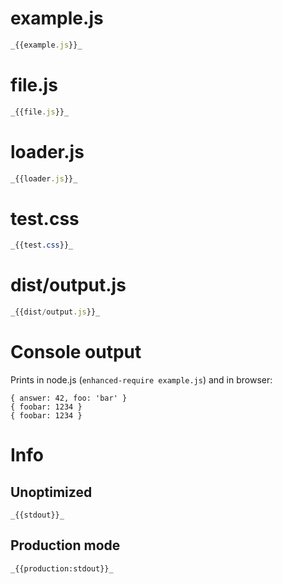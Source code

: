 # example.js

```javascript
_{{example.js}}_
```

# file.js

```javascript
_{{file.js}}_
```

# loader.js

```javascript
_{{loader.js}}_
```

# test.css

```css
_{{test.css}}_
```

# dist/output.js

```javascript
_{{dist/output.js}}_
```

# Console output

Prints in node.js (`enhanced-require example.js`) and in browser:

```
{ answer: 42, foo: 'bar' }
{ foobar: 1234 }
{ foobar: 1234 }
```

# Info

## Unoptimized

```
_{{stdout}}_
```

## Production mode

```
_{{production:stdout}}_
```
